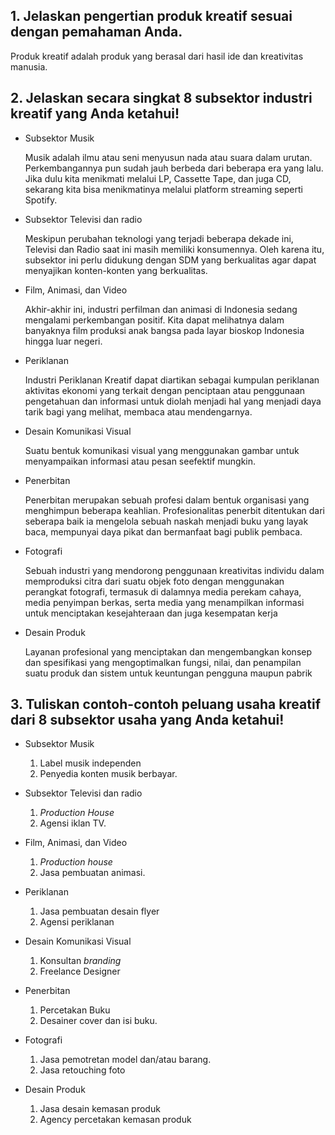 ## 1. Jelaskan pengertian produk kreatif sesuai dengan pemahaman Anda.

   Produk kreatif adalah produk yang berasal dari hasil ide dan kreativitas manusia.

## 2. Jelaskan secara singkat 8 subsektor industri kreatif yang Anda ketahui!

- Subsektor Musik
 
  Musik adalah ilmu atau seni menyusun nada atau suara dalam urutan. Perkembangannya pun sudah jauh berbeda dari beberapa era yang lalu. Jika dulu kita menikmati melalui LP, Cassette Tape, dan juga CD, sekarang kita bisa menikmatinya melalui platform streaming seperti Spotify.
  
- Subsektor Televisi dan radio
  
  Meskipun perubahan teknologi yang terjadi beberapa dekade ini, Televisi dan Radio saat ini masih memiliki konsumennya. Oleh karena itu, subsektor ini perlu didukung dengan SDM yang berkualitas agar dapat menyajikan konten-konten yang berkualitas.
  

- Film, Animasi, dan Video
  
  Akhir-akhir ini, industri perfilman dan animasi di Indonesia sedang mengalami perkembangan positif. Kita dapat melihatnya dalam banyaknya film produksi anak bangsa pada layar bioskop Indonesia hingga luar negeri.

- Periklanan
  
  Industri Periklanan Kreatif dapat diartikan sebagai kumpulan periklanan aktivitas ekonomi yang terkait dengan penciptaan atau penggunaan pengetahuan dan informasi untuk diolah menjadi hal yang menjadi daya tarik bagi yang melihat, membaca atau mendengarnya.

- Desain Komunikasi Visual
  
  Suatu bentuk komunikasi visual yang menggunakan gambar untuk menyampaikan informasi atau pesan seefektif mungkin.

- Penerbitan

  Penerbitan merupakan sebuah profesi dalam bentuk organisasi yang menghimpun beberapa keahlian. Profesionalitas penerbit ditentukan dari seberapa baik ia mengelola sebuah naskah menjadi buku yang layak baca, mempunyai daya pikat dan bermanfaat bagi publik pembaca.

- Fotografi
  
  Sebuah industri yang mendorong penggunaan kreativitas individu dalam memproduksi citra dari suatu objek foto dengan menggunakan perangkat fotografi, termasuk di dalamnya media perekam cahaya, media penyimpan berkas, serta media yang menampilkan informasi untuk menciptakan kesejahteraan dan juga kesempatan kerja

- Desain Produk
  
  Layanan profesional yang menciptakan dan mengembangkan konsep dan spesifikasi yang mengoptimalkan fungsi, nilai, dan penampilan suatu produk dan sistem untuk keuntungan pengguna maupun pabrik 
  

## 3. Tuliskan contoh-contoh peluang usaha kreatif dari 8 subsektor usaha yang Anda ketahui!

- Subsektor Musik
  
  1. Label musik independen
  2. Penyedia konten musik berbayar.

- Subsektor Televisi dan radio
  
  1. *Production House*
  2. Agensi iklan TV.

- Film, Animasi, dan Video
  
  1. *Production house*
  2. Jasa pembuatan animasi.

- Periklanan
  
  1. Jasa pembuatan desain flyer
  2. Agensi periklanan

- Desain Komunikasi Visual
  
  1. Konsultan *branding*
  2. Freelance Designer

- Penerbitan
  
  1. Percetakan Buku
  2. Desainer cover dan isi buku.

- Fotografi
  
  1. Jasa pemotretan model dan/atau barang.
  2. Jasa retouching foto 

- Desain Produk
  
  1. Jasa desain kemasan produk
  2. Agency percetakan kemasan produk